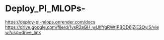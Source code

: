 # Deploy_PI_MLOPs-
https://deploy-pi-mlops.onrender.com/docs
https://drive.google.com/file/d/1vsR2aGH_wUlfYgRWtjPBOD6jZiE2QyiS/view?usp=drive_link
